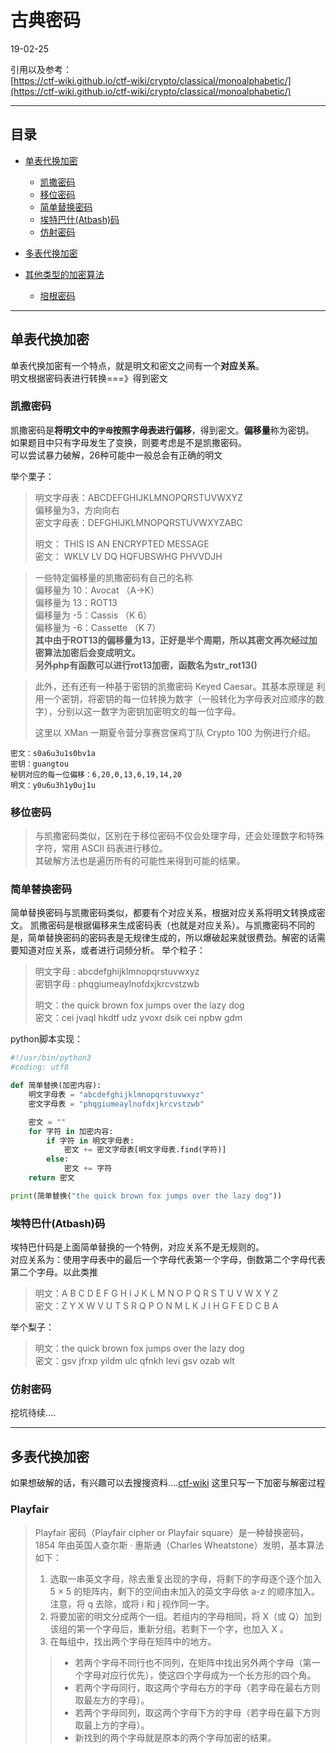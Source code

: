 # 古典密码
19-02-25

引用以及参考：  
[https://ctf-wiki.github.io/ctf-wiki/crypto/classical/monoalphabetic/](https://ctf-wiki.github.io/ctf-wiki/crypto/classical/monoalphabetic/)  

___
## 目录
* [单表代换加密](#1)
    * [凯撒密码](#1.1)
    * [移位密码](#1.2)
    * [简单替换密码](#1.3)
    * [埃特巴什(Atbash)码](#1.4)
    * [仿射密码](#1.5)
* [多表代换加密](#2)
  
* [其他类型的加密算法](#3)
    * [培根密码](#2.1)

___

## <font id="1" >单表代换加密</font>
单表代换加密有一个特点，就是明文和密文之间有一个**对应关系**。   
明文根据密码表进行转换===》得到密文

### <font id="1.1">凯撒密码</font>
凯撒密码是**将明文中的`字母`按照字母表进行偏移**，得到密文。**偏移量**称为密钥。  
如果题目中只有字母发生了变换，则要考虑是不是凯撒密码。   
可以尝试暴力破解，26种可能中一般总会有正确的明文  

举个栗子：

>明文字母表：ABCDEFGHIJKLMNOPQRSTUVWXYZ  
>偏移量为3，方向向右  
>密文字母表：DEFGHIJKLMNOPQRSTUVWXYZABC
>
>明文： THIS IS AN ENCRYPTED MESSAGE  
>密文： WKLV LV DQ HQFUBSWHG PHVVDJH  


>一些特定偏移量的凯撒密码有自己的名称  
>偏移量为 10：Avocat （A→K）  
>偏移量为 13：ROT13  
>偏移量为 -5：Cassis （K 6）  
>偏移量为 -6：Cassette （K 7）  
>**其中由于ROT13的偏移量为13，正好是半个周期，所以其密文再次经过加密算法加密后会变成明文。  
>另外php有函数可以进行rot13加密，函数名为str_rot13()**

>此外，还有还有一种基于密钥的凯撒密码 Keyed Caesar。其基本原理是 利用一个密钥，将密钥的每一位转换为数字（一般转化为字母表对应顺序的数字），分别以这一数字为密钥加密明文的每一位字母。  
>
>这里以 XMan 一期夏令营分享赛宫保鸡丁队 Crypto 100 为例进行介绍。
```
密文：s0a6u3u1s0bv1a
密钥：guangtou
秘钥对应的每一位偏移：6,20,0,13,6,19,14,20
明文：y0u6u3h1y0uj1u
```
### <font id="1.2">移位密码</font>
>与凯撒密码类似，区别在于移位密码不仅会处理字母，还会处理数字和特殊字符，常用 ASCII 码表进行移位。  
>其破解方法也是遍历所有的可能性来得到可能的结果。

### <font id="1.3">简单替换密码</font>
简单替换密码与凯撒密码类似，都要有个对应关系，根据对应关系将明文转换成密文。
凯撒密码是根据偏移来生成密码表（也就是对应关系）。与凯撒密码不同的是，简单替换密码的密码表是无规律生成的，所以爆破起来就很费劲。解密的话需要知道对应关系，或者进行词频分析。
举个粒子：
>明文字母 : abcdefghijklmnopqrstuvwxyz   
>密钥字母 : phqgiumeaylnofdxjkrcvstzwb   
>   
>明文：the quick brown fox jumps over the lazy dog   
>密文：cei jvaql hkdtf udz yvoxr dsik cei npbw gdm   

python脚本实现：

```python
#!/usr/bin/python3
#coding: utf8

def 简单替换(加密内容):
    明文字母表 = "abcdefghijklmnopqrstuvwxyz"
    密文字母表 = "phqgiumeaylnofdxjkrcvstzwb"

    密文 = ""
    for 字符 in 加密内容:
        if 字符 in 明文字母表:
            密文 += 密文字母表[明文字母表.find(字符)]
        else:
            密文 += 字符
    return 密文

print(简单替换("the quick brown fox jumps over the lazy dog"))
```
### <font id="1.4">埃特巴什(Atbash)码</font>
埃特巴什码是上面简单替换的一个特例，对应关系不是无规则的。   
对应关系为：使用字母表中的最后一个字母代表第一个字母，倒数第二个字母代表第二个字母。以此类推   

>明文：A B C D E F G H I J K L M N O P Q R S T U V W X Y Z   
>密文：Z Y X W V U T S R Q P O N M L K J I H G F E D C B A

举个梨子：
>明文：the quick brown fox jumps over the lazy dog   
>密文：gsv jfrxp yildm ulc qfnkh levi gsv ozab wlt

### <font id="1.4">仿射密码</font>
挖坑待续....
___
## <font id="2">多表代换加密</font>
如果想破解的话，有兴趣可以去搜搜资料....[ctf-wiki](https://ctf-wiki.github.io/ctf-wiki/crypto/classical/polyalphabetic/)
这里只写一下加密与解密过程   

### <font id="2.1">Playfair</font>
>Playfair 密码（Playfair cipher or Playfair square）是一种替换密码，1854 年由英国人查尔斯 · 惠斯通（Charles Wheatstone）发明，基本算法如下：
> 1. 选取一串英文字母，除去重复出现的字母，将剩下的字母逐个逐个加入 5 × 5 的矩阵内，剩下的空间由未加入的英文字母依 a-z 的顺序加入。注意，将 q 去除，或将 i 和 j 视作同一字。  
> 2. 将要加密的明文分成两个一组。若组内的字母相同，将 X（或 Q）加到该组的第一个字母后，重新分组。若剩下一个字，也加入 X 。  
> 3. 在每组中，找出两个字母在矩阵中的地方。  
>> * 若两个字母不同行也不同列，在矩阵中找出另外两个字母（第一个字母对应行优先），使这四个字母成为一个长方形的四个角。  
>> * 若两个字母同行，取这两个字母右方的字母（若字母在最右方则取最左方的字母）。  
>> * 若两个字母同列，取这两个字母下方的字母（若字母在最下方则取最上方的字母）。  
>> * 新找到的两个字母就是原本的两个字母加密的结果。  


